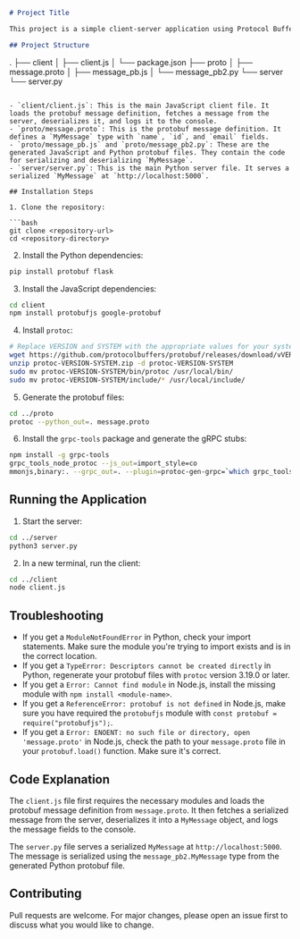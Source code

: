 ```markdown
# Project Title

This project is a simple client-server application using Protocol Buffers (protobuf) for data serialization. The server is implemented in Python and the client in JavaScript.

## Project Structure
```

.
├── client
│ ├── client.js
│ └── package.json
├── proto
│ ├── message.proto
│ ├── message_pb.js
│ └── message_pb2.py
└── server
└── server.py

````

- `client/client.js`: This is the main JavaScript client file. It loads the protobuf message definition, fetches a message from the server, deserializes it, and logs it to the console.
- `proto/message.proto`: This is the protobuf message definition. It defines a `MyMessage` type with `name`, `id`, and `email` fields.
- `proto/message_pb.js` and `proto/message_pb2.py`: These are the generated JavaScript and Python protobuf files. They contain the code for serializing and deserializing `MyMessage`.
- `server/server.py`: This is the main Python server file. It serves a serialized `MyMessage` at `http://localhost:5000`.

## Installation Steps

1. Clone the repository:

```bash
git clone <repository-url>
cd <repository-directory>
````

2. Install the Python dependencies:

```bash
pip install protobuf flask
```

3. Install the JavaScript dependencies:

```bash
cd client
npm install protobufjs google-protobuf
```

4. Install `protoc`:

```bash
# Replace VERSION and SYSTEM with the appropriate values for your system
wget https://github.com/protocolbuffers/protobuf/releases/download/vVERSION/protoc-VERSION-SYSTEM.zip
unzip protoc-VERSION-SYSTEM.zip -d protoc-VERSION-SYSTEM
sudo mv protoc-VERSION-SYSTEM/bin/protoc /usr/local/bin/
sudo mv protoc-VERSION-SYSTEM/include/* /usr/local/include/
```

5. Generate the protobuf files:

```bash
cd ../proto
protoc --python_out=. message.proto
```

6. Install the `grpc-tools` package and generate the gRPC stubs:

```bash
npm install -g grpc-tools
grpc_tools_node_protoc --js_out=import_style=co
mmonjs,binary:. --grpc_out=. --plugin=protoc-gen-grpc=`which grpc_tools_node_protoc_plugin` message.proto
```

## Running the Application

1. Start the server:

```bash
cd ../server
python3 server.py
```

2. In a new terminal, run the client:

```bash
cd ../client
node client.js
```

## Troubleshooting

- If you get a `ModuleNotFoundError` in Python, check your import statements. Make sure the module you're trying to import exists and is in the correct location.
- If you get a `TypeError: Descriptors cannot be created directly` in Python, regenerate your protobuf files with `protoc` version 3.19.0 or later.
- If you get a `Error: Cannot find module` in Node.js, install the missing module with `npm install <module-name>`.
- If you get a `ReferenceError: protobuf is not defined` in Node.js, make sure you have required the `protobufjs` module with `const protobuf = require("protobufjs");`.
- If you get a `Error: ENOENT: no such file or directory, open 'message.proto'` in Node.js, check the path to your `message.proto` file in your `protobuf.load()` function. Make sure it's correct.

## Code Explanation

The `client.js` file first requires the necessary modules and loads the protobuf message definition from `message.proto`. It then fetches a serialized message from the server, deserializes it into a `MyMessage` object, and logs the message fields to the console.

The `server.py` file serves a serialized `MyMessage` at `http://localhost:5000`. The message is serialized using the `message_pb2.MyMessage` type from the generated Python protobuf file.

## Contributing

Pull requests are welcome. For major changes, please open an issue first to discuss what you would like to change.
